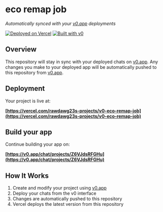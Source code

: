 # eco remap job

*Automatically synced with your [v0.app](https://v0.app) deployments*

[![Deployed on Vercel](https://img.shields.io/badge/Deployed%20on-Vercel-black?style=for-the-badge&logo=vercel)](https://vercel.com/rawdawg23s-projects/v0-eco-remap-job)
[![Built with v0](https://img.shields.io/badge/Built%20with-v0.app-black?style=for-the-badge)](https://v0.app/chat/projects/Z6VJdsRFGHu)

## Overview

This repository will stay in sync with your deployed chats on [v0.app](https://v0.app).
Any changes you make to your deployed app will be automatically pushed to this repository from [v0.app](https://v0.app).

## Deployment

Your project is live at:

**[https://vercel.com/rawdawg23s-projects/v0-eco-remap-job](https://vercel.com/rawdawg23s-projects/v0-eco-remap-job)**

## Build your app

Continue building your app on:

**[https://v0.app/chat/projects/Z6VJdsRFGHu](https://v0.app/chat/projects/Z6VJdsRFGHu)**

## How It Works

1. Create and modify your project using [v0.app](https://v0.app)
2. Deploy your chats from the v0 interface
3. Changes are automatically pushed to this repository
4. Vercel deploys the latest version from this repository